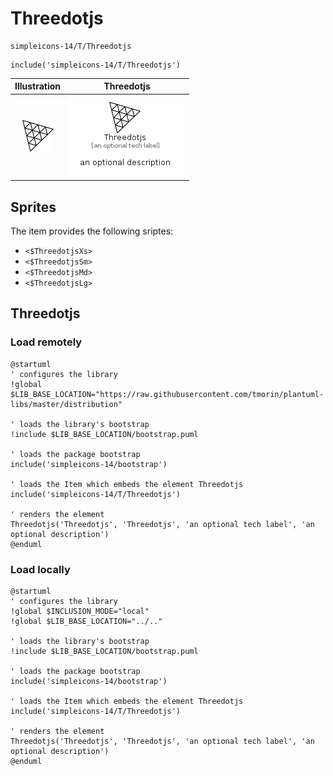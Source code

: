 # Threedotjs


```text
simpleicons-14/T/Threedotjs
```

```text
include('simpleicons-14/T/Threedotjs')
```



| Illustration | Threedotjs |
| :---: | :---: |
| ![illustration for Illustration](../../simpleicons-14/T/Threedotjs.png) | ![illustration for Threedotjs](../../simpleicons-14/T/Threedotjs.Local.png) |



## Sprites
The item provides the following sriptes:

- `<$ThreedotjsXs>`
- `<$ThreedotjsSm>`
- `<$ThreedotjsMd>`
- `<$ThreedotjsLg>`





## Threedotjs

### Load remotely
```plantuml
@startuml
' configures the library
!global $LIB_BASE_LOCATION="https://raw.githubusercontent.com/tmorin/plantuml-libs/master/distribution"

' loads the library's bootstrap
!include $LIB_BASE_LOCATION/bootstrap.puml

' loads the package bootstrap
include('simpleicons-14/bootstrap')

' loads the Item which embeds the element Threedotjs
include('simpleicons-14/T/Threedotjs')

' renders the element
Threedotjs('Threedotjs', 'Threedotjs', 'an optional tech label', 'an optional description')
@enduml
```

### Load locally
```plantuml
@startuml
' configures the library
!global $INCLUSION_MODE="local"
!global $LIB_BASE_LOCATION="../.."

' loads the library's bootstrap
!include $LIB_BASE_LOCATION/bootstrap.puml

' loads the package bootstrap
include('simpleicons-14/bootstrap')

' loads the Item which embeds the element Threedotjs
include('simpleicons-14/T/Threedotjs')

' renders the element
Threedotjs('Threedotjs', 'Threedotjs', 'an optional tech label', 'an optional description')
@enduml
```

